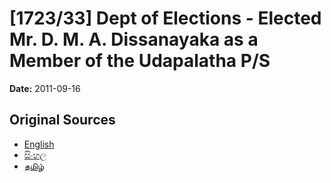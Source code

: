 # [1723/33] Dept of Elections - Elected Mr. D. M. A. Dissanayaka as a Member of the Udapalatha P/S

**Date:** 2011-09-16

## Original Sources

- [English](https://documents.gov.lk/view/extra-gazettes/2011/9/1723-33_E.pdf)
- [සිංහල](https://documents.gov.lk/view/extra-gazettes/2011/9/1723-33_S.pdf)
- [தமிழ்](https://documents.gov.lk/view/extra-gazettes/2011/9/1723-33_T.pdf)
